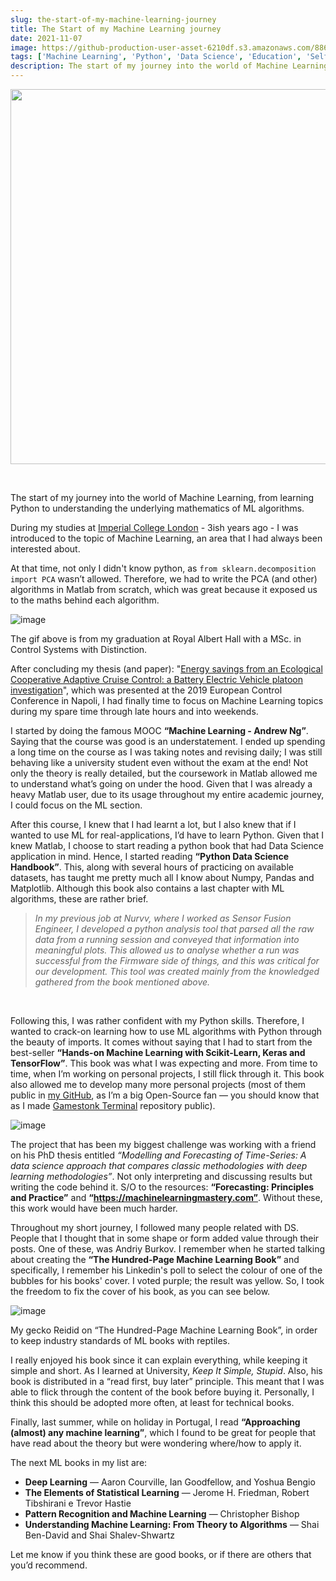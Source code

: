 ```yaml
---
slug: the-start-of-my-machine-learning-journey
title: The Start of my Machine Learning journey
date: 2021-11-07
image: https://github-production-user-asset-6210df.s3.amazonaws.com/88618738/280497284-2322ff06-a803-458c-9402-6c8ed5cdde27.png
tags: ['Machine Learning', 'Python', 'Data Science', 'Education', 'Self-Learning']
description: The start of my journey into the world of Machine Learning, from learning Python to understanding the underlying mathematics of ML algorithms.
---
```


<p align="center">
    <img width="600" src="https://github-production-user-asset-6210df.s3.amazonaws.com/88618738/280497284-2322ff06-a803-458c-9402-6c8ed5cdde27.png"/>
</p>

<br />

The start of my journey into the world of Machine Learning, from learning Python to understanding the underlying mathematics of ML algorithms.

<!-- truncate -->

<div style={{borderTop: '1px solid #0088CC', margin: '1.5em 0'}} />

During my studies at [Imperial College London](https://www.imperial.ac.uk/) - 3ish years ago - I was introduced to the topic of Machine Learning, an area that I had always been interested about.

At that time, not only I didn't know python, as `from sklearn.decomposition import PCA` wasn’t allowed. Therefore, we had to write the PCA (and other) algorithms in Matlab from scratch, which was great because it exposed us to the maths behind each algorithm.

![image](https://github.com/DidierRLopes/my-website/assets/25267873/2e527f60-8df6-47e3-bc54-bd10327e8df9)

The gif above is from my graduation at Royal Albert Hall with a MSc. in Control Systems with Distinction.

After concluding my thesis (and paper): "[Energy savings from an Ecological Cooperative Adaptive Cruise Control: a Battery Electric Vehicle platoon investigation](https://ieeexplore.ieee.org/abstract/document/8796226)", which was presented at the 2019 European Control Conference in Napoli, I had finally time to focus on Machine Learning topics during my spare time through late hours and into weekends.

I started by doing the famous MOOC **“Machine Learning - Andrew Ng”**. Saying that the course was good is an understatement. I ended up spending a long time on the course as I was taking notes and revising daily; I was still behaving like a university student even without the exam at the end! Not only the theory is really detailed, but the coursework in Matlab allowed me to understand what’s going on under the hood. Given that I was already a heavy Matlab user, due to its usage throughout my entire academic journey, I could focus on the ML section.

After this course, I knew that I had learnt a lot, but I also knew that if I wanted to use ML for real-applications, I’d have to learn Python. Given that I knew Matlab, I choose to start reading a python book that had Data Science application in mind. Hence, I started reading **“Python Data Science Handbook”**. This, along with several hours of practicing on available datasets, has taught me pretty much all I know about Numpy, Pandas and Matplotlib. Although this book also contains a last chapter with ML algorithms, these are rather brief.

> _In my previous job at Nurvv, where I worked as Sensor Fusion Engineer, I developed a python analysis tool that parsed all the raw data from a running session and conveyed that information into meaningful plots. This allowed us to analyse whether a run was successful from the Firmware side of things, and this was critical for our development. This tool was created mainly from the knowledged gathered from the book mentioned above._

<br />

Following this, I was rather confident with my Python skills. Therefore, I wanted to crack-on learning how to use ML algorithms with Python through the beauty of imports. It comes without saying that I had to start from the best-seller **“Hands-on Machine Learning with Scikit-Learn, Keras and TensorFlow”**. This book was what I was expecting and more. From time to time, when I’m working on personal projects, I still flick through it. This book also allowed me to develop many more personal projects (most of them public in [my GitHub](https://github.com/DidierRLopes), as I’m a big Open-Source fan — you should know that as I made [Gamestonk Terminal](https://github.com/GamestonkTerminal/GamestonkTerminal) repository public).

![image](https://github.com/DidierRLopes/my-website/assets/25267873/bc7121c1-9c30-4766-8c83-e8b2ff82b4f9)

The project that has been my biggest challenge was working with a friend on his PhD thesis entitled _“Modelling and Forecasting of Time-Series: A data science approach that compares classic methodologies with deep learning methodologies”_. Not only interpreting and discussing results but writing the code behind it. S/O to the resources: **“Forecasting: Principles and Practice”** and **“https://machinelearningmastery.com”**. Without these, this work would have been much harder.

Throughout my short journey, I followed many people related with DS. People that I thought that in some shape or form added value through their posts. One of these, was Andriy Burkov. I remember when he started talking about creating the **“The Hundred-Page Machine Learning Book”** and specifically, I remember his Linkedin's poll to select the colour of one of the bubbles for his books' cover. I voted purple; the result was yellow. So, I took the freedom to fix the cover of his book, as you can see below.

![image](https://github.com/Meg1211/my-website/assets/88618738/2322ff06-a803-458c-9402-6c8ed5cdde27)

My gecko Reidid on “The Hundred-Page Machine Learning Book”​, in order to keep industry standards of ML books with reptiles.

I really enjoyed his book since it can explain everything, while keeping it simple and short. As I learned at University, _Keep It Simple, Stupid_. Also, his book is distributed in a “read first, buy later” principle. This meant that I was able to flick through the content of the book before buying it. Personally, I think this should be adopted more often, at least for technical books.

Finally, last summer, while on holiday in Portugal, I read **“Approaching (almost) any machine learning”**, which I found to be great for people that have read about the theory but were wondering where/how to apply it.

The next ML books in my list are:
- **Deep Learning** — Aaron Courville, Ian Goodfellow, and Yoshua Bengio
- **The Elements of Statistical Learning** — Jerome H. Friedman, Robert Tibshirani e Trevor Hastie
- **Pattern Recognition and Machine Learning** — Christopher Bishop
- **Understanding Machine Learning: From Theory to Algorithms** — Shai Ben-David and Shai Shalev-Shwartz

Let me know if you think these are good books, or if there are others that you’d recommend.
